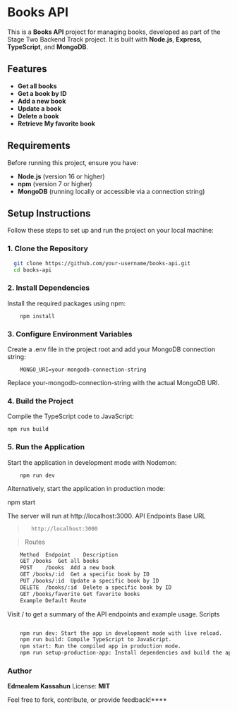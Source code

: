 # Books API

This is a **Books API** project for managing books, developed as part of the Stage Two Backend Track project. It is built with **Node.js**, **Express**, **TypeScript**, and **MongoDB**.

## Features

- **Get all books**
- **Get a book by ID**
- **Add a new book**
- **Update a book**
- **Delete a book**
- **Retrieve My favorite book**

## Requirements

Before running this project, ensure you have:

- **Node.js** (version 16 or higher)
- **npm** (version 7 or higher)
- **MongoDB** (running locally or accessible via a connection string)

## Setup Instructions

Follow these steps to set up and run the project on your local machine:

### 1. Clone the Repository

```bash
  git clone https://github.com/your-username/books-api.git
  cd books-api
```

### 2. Install Dependencies

Install the required packages using npm:

```
    npm install
```

### 3. Configure Environment Variables

Create a .env file in the project root and add your MongoDB connection string:

```
    MONGO_URI=your-mongodb-connection-string
```

Replace your-mongodb-connection-string with the actual MongoDB URI.

### 4. Build the Project

Compile the TypeScript code to JavaScript:

```
npm run build
```

### 5. Run the Application

Start the application in development mode with Nodemon:

```
    npm run dev
```

Alternatively, start the application in production mode:

npm start

The server will run at http://localhost:3000.
API Endpoints
Base URL

>       http://localhost:3000

> Routes

```bash
    Method	Endpoint	Description
    GET	/books	Get all books
    POST	/books	Add a new book
    GET	/books/:id	Get a specific book by ID
    PUT	/books/:id	Update a specific book by ID
    DELETE	/books/:id	Delete a specific book by ID
    GET	/books/favorite	Get favorite books
    Example Default Route
```

Visit / to get a summary of the API endpoints and example usage.
Scripts

```bash

    npm run dev: Start the app in development mode with live reload.
    npm run build: Compile TypeScript to JavaScript.
    npm start: Run the compiled app in production mode.
    npm run setup-production-app: Install dependencies and build the app.

```

### Author

**Edmealem Kassahun**
License: **MIT**

Feel free to fork, contribute, or provide feedback!\*\*\*\*
